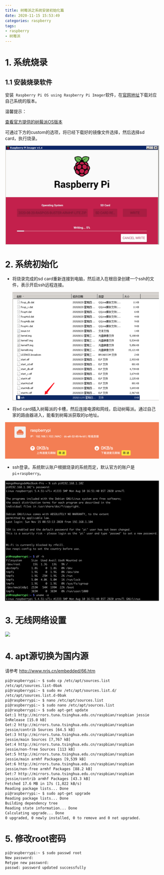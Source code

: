 ```yaml
---
title: 树莓派之系统安装初始化篇
date: 2020-11-15 15:53:49
categories: raspberry
tags:
- raspberry
- 树莓派
---
```


# 1. 系统烧录

## 1.1 安装烧录软件

安装` Raspberry Pi OS using Raspberry Pi Imager`软件，在[官网地址](https://www.raspberrypi.org/software/)下载对应自己系统的版本。

<!-- more-->

温馨提示：

[查看官方提供的树莓派OS版本](https://www.raspberrypi.org/software/operating-systems/)

可通过下方的custom的选项，将已经下载好的镜像文件选择，然后选择sd card，执行烧录。

![](/mb/images/raspberry/rasp1.png)

# 2. 系统初始化

* 将烧录完成的sd card重新连接到电脑，然后进入在根目录创建一个ssh的文件，表示开启ssh远程连接。

  ![](/mb/images/raspberry/rasp5.png)

* 将sd card插入树莓派的卡槽，然后连接电源和网线，启动树莓派。通过自己家的路由器进入，能看到树莓派获取的ip地址。

![](/mb/images/raspberry/rasp2.png)

* ssh登录。系统默认账户根据烧录的系统而定，默认官方的账户是`pi`+`raspberry`。

![](/mb/images/raspberry/rasp3.png)



# 3. 无线网络设置

![](https://mangomei.oss-cn-shenzhen.aliyuncs.com/gif/rasp4.gif)



# 4. apt源切换为国内源

请参考 http://www.nrjs.cn/embedded/66.htm

``` 
pi@raspberrypi:~ $ sudo cp /etc/apt/sources.list /etc/apt/sources.list-0bak
pi@raspberrypi:~ $ sudo mv /etc/apt/sources.list.d/ /etc/apt/sources.list.d-0bak
pi@raspberrypi:~ $ nano /etc/apt/sources.list
pi@raspberrypi:~ $ sudo nano /etc/apt/sources.list
pi@raspberrypi:~ $ sudo apt-get update
Get:1 http://mirrors.tuna.tsinghua.edu.cn/raspbian/raspbian jessie InRelease [15.0 kB]
Get:2 http://mirrors.tuna.tsinghua.edu.cn/raspbian/raspbian jessie/contrib Sources [64.5 kB]
Get:3 http://mirrors.tuna.tsinghua.edu.cn/raspbian/raspbian jessie/main Sources [7,767 kB]
Get:4 http://mirrors.tuna.tsinghua.edu.cn/raspbian/raspbian jessie/non-free Sources [113 kB]
Get:5 http://mirrors.tuna.tsinghua.edu.cn/raspbian/raspbian jessie/main armhf Packages [9,539 kB]
Get:6 http://mirrors.tuna.tsinghua.edu.cn/raspbian/raspbian jessie/non-free armhf Packages [88.2 kB]
Get:7 http://mirrors.tuna.tsinghua.edu.cn/raspbian/raspbian jessie/contrib armhf Packages [43.3 kB]
Fetched 17.6 MB in 17s (1,022 kB/s)
Reading package lists... Done
pi@raspberrypi:~ $ sudo apt-get upgrade
Reading package lists... Done
Building dependency tree
Reading state information... Done
Calculating upgrade... Done
0 upgraded, 0 newly installed, 0 to remove and 0 not upgraded.
```

# 5. 修改root密码

```
pi@raspberrypi:~ $ sudo passwd root
New password:
Retype new password:
passwd: password updated successfully
```

